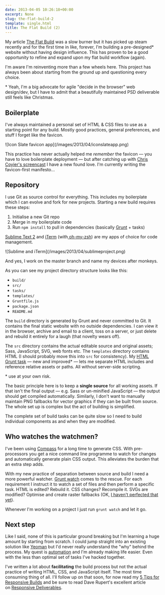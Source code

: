 ```yaml
---
date: 2013-04-05 10:26:18+00:00
excerpt: None
slug: the-flat-build-2
template: single.html
title: The Flat Build (2)
---
```


My article [The Flat Build](/2013/03/18/the-flat-build/) was a slow burner but it has picked up steam recently and for the first time in like, forever, I'm building a pre-designed* website without having design influence. This has proven to be a good opportunity to refine and expand upon my flat build workflow (again).

I'm aware I'm reinventing more than a few wheels here. This project has always been about starting from the ground up and questioning every choice.

<p class="p--small">* Yeah, I'm a big advocate for agile "decide in the browser" web design/dev, but I have to admit that a beautifully maintained PSD deliverable still feels like Christmas.</p>




## Boilerplate


I've always maintained a personal set of HTML & CSS files to use as a starting point for any build. Mostly good practices, general preferences, and stuff I forget like the favicon.

<p class="post__image">![Icon Slate favicon app](/images/2013/04/iconslateapp.png)</p>

This practice has never actually helped me _remember_ the favicon — you have to love boilerplate deployment — but after catching up with [Chris Coyier's screencast](http://css-tricks.com/video-screencasts/122-the-state-of-favicons/) I have a new found love. I'm currently writing the favicon-first manifesto…


## Repository


I use Git as source control for everything. This includes my boilerplate which I can evolve and fork for new projects. Starting a new build requires these steps:


1. Initialise a new Git repo
2. Merge in my boilerplate code
3. Run `npm install` to pull in dependencies (basically [Grunt](http://gruntjs.com/) + tasks)


[Sublime Text 2](http://www.sublimetext.com/2) and [iTerm](http://www.iterm2.com/) (with[ oh-my-zsh](https://github.com/robbyrussell/oh-my-zsh)) are my apps of choice for code management.

<p class="post__image">![Sublime and iTerm](/images/2013/04/sublimeproject.png)</p>


<p class="p--small">And yes, I work on the master branch and name my devices after monkeys.</p>

As you can see my project directory structure looks like this:


* `build/`
* `src/`
* `tasks/`
* `templates/`
* `Gruntfile.js`
* `package.json`
* `README.md`


The `build` directory is generated by Grunt and never committed to Git. It contains the final static website with no outside dependencies. I can view it in the browser, archive and email to a client, toss on a server, or just delete and rebuild it entirely for a laugh (that novelty wears off).

The `src` directory contains the actual editable source and original assets; Sass, JavaScript, SVG, web fonts etc. The `templates` directory contains HTML (I should probably move this into `src` for consistency). My [HTML Grunt task](https://gist.github.com/dbushell/5317948) — new and improved* — lets me separate HTML includes and reference relative assets or paths. All without server-side scripting.

<p class="p--small">* use at your own risk.</p>

The basic principle here is to keep a **single source** for all working assets. If that isn't the final output — e.g. Sass or un-minified JavaScript — the output should get compiled automatically. Similarly, I don't want to manually maintain PNG fallbacks for vector graphics if they can be built from source. The whole set up is complex but the act of building is simplified.

The complete set of build tasks can be quite slow so I need to build individual components as and when they are modified.


## Who watches the watchmen?


I've been using [Compass](http://compass-style.org/) for a long time to generate CSS. With pre-processors you get a nice command line programme to watch for changes and automatically generate plain CSS output. This alleviates the burden that an extra step adds.

With my new practice of separation between source and build I need a more powerful watcher. [Grunt watch](https://github.com/gruntjs/grunt-contrib-watch) comes to the rescue. For each requirement I instruct it to watch a set of files and then perform a specific task. HTML is edited? Rebuild it. CSS changes? Recompile it. SVGs are modified? Optimise and create raster fallbacks (OK, [I haven't perfected that yet](https://twitter.com/dbushell/status/318733510674350081/)).

Whenever I'm working on a project I just run `grunt watch` and let it go.


## Next step


Like I said, none of this is particular ground breaking but I'm learning a huge amount by starting from scratch. I could jump straight into an existing solution like [Yeoman](http://yeoman.io/) but I'd never really understand the "why" behind the process. My quest is [automation](/2013/03/12/automation/) and I'm already making life easier. Even with the less than optimal set of tasks I've hacked together.

I've written a lot about **facilitating** the build process but not the actual practice of writing HTML, CSS, and JavaScript itself. The most time consuming thing of all. I'll follow up on that soon, for now read my [5 Tips for Responsive Builds](/2013/01/01/five-tips-for-responsive-builds/) and be sure to read Dave Rupert's excellent article on [Responsive Deliverables](http://daverupert.com/2013/04/responsive-deliverables/).

